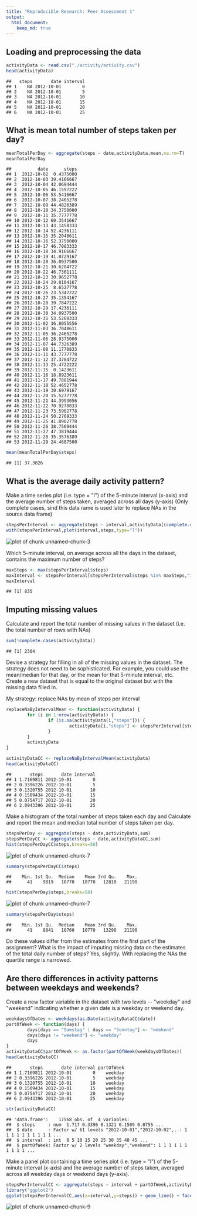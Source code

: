 ```yaml
---
title: "Reproducible Research: Peer Assessment 1"
output: 
  html_document:
    keep_md: true
---
```



## Loading and preprocessing the data


```r
activityData <- read.csv("./activity/activity.csv")
head(activityData)
```

```
##   steps       date interval
## 1    NA 2012-10-01        0
## 2    NA 2012-10-01        5
## 3    NA 2012-10-01       10
## 4    NA 2012-10-01       15
## 5    NA 2012-10-01       20
## 6    NA 2012-10-01       25
```

## What is mean total number of steps taken per day?



```r
meanTotalPerDay <- aggregate(steps ~ date,activityData,mean,na.rm=T)
meanTotalPerDay
```

```
##          date      steps
## 1  2012-10-02  0.4375000
## 2  2012-10-03 39.4166667
## 3  2012-10-04 42.0694444
## 4  2012-10-05 46.1597222
## 5  2012-10-06 53.5416667
## 6  2012-10-07 38.2465278
## 7  2012-10-09 44.4826389
## 8  2012-10-10 34.3750000
## 9  2012-10-11 35.7777778
## 10 2012-10-12 60.3541667
## 11 2012-10-13 43.1458333
## 12 2012-10-14 52.4236111
## 13 2012-10-15 35.2048611
## 14 2012-10-16 52.3750000
## 15 2012-10-17 46.7083333
## 16 2012-10-18 34.9166667
## 17 2012-10-19 41.0729167
## 18 2012-10-20 36.0937500
## 19 2012-10-21 30.6284722
## 20 2012-10-22 46.7361111
## 21 2012-10-23 30.9652778
## 22 2012-10-24 29.0104167
## 23 2012-10-25  8.6527778
## 24 2012-10-26 23.5347222
## 25 2012-10-27 35.1354167
## 26 2012-10-28 39.7847222
## 27 2012-10-29 17.4236111
## 28 2012-10-30 34.0937500
## 29 2012-10-31 53.5208333
## 30 2012-11-02 36.8055556
## 31 2012-11-03 36.7048611
## 32 2012-11-05 36.2465278
## 33 2012-11-06 28.9375000
## 34 2012-11-07 44.7326389
## 35 2012-11-08 11.1770833
## 36 2012-11-11 43.7777778
## 37 2012-11-12 37.3784722
## 38 2012-11-13 25.4722222
## 39 2012-11-15  0.1423611
## 40 2012-11-16 18.8923611
## 41 2012-11-17 49.7881944
## 42 2012-11-18 52.4652778
## 43 2012-11-19 30.6979167
## 44 2012-11-20 15.5277778
## 45 2012-11-21 44.3993056
## 46 2012-11-22 70.9270833
## 47 2012-11-23 73.5902778
## 48 2012-11-24 50.2708333
## 49 2012-11-25 41.0902778
## 50 2012-11-26 38.7569444
## 51 2012-11-27 47.3819444
## 52 2012-11-28 35.3576389
## 53 2012-11-29 24.4687500
```

```r
mean(meanTotalPerDay$steps)
```

```
## [1] 37.3826
```


## What is the average daily activity pattern?
Make a time series plot (i.e. type = "l") of the 5-minute interval (x-axis) and 
the average number of steps taken, averaged across all days (y-axis)
(Only complete cases, sind this data rame is used later to replace NAs in the source data frame)


```r
stepsPerInterval <- aggregate(steps ~ interval,activityData[(complete.cases(activityData)),],mean)
with(stepsPerInterval,plot(interval,steps,type="l"))
```

![plot of chunk unnamed-chunk-3](figure/unnamed-chunk-3-1.png) 

Which 5-minute interval, on average across all the days in the dataset, contains 
the maximum number of steps?


```r
maxSteps <- max(stepsPerInterval$steps)
maxInterval <- stepsPerInterval[stepsPerInterval$steps %in% maxSteps,"interval"]
maxInterval
```

```
## [1] 835
```

## Imputing missing values
Calculate and report the total number of missing values in the dataset (i.e. 
the total number of rows with NAs)

```r
sum(!complete.cases(activityData))
```

```
## [1] 2304
```

Devise a strategy for filling in all of the missing values in the dataset. 
The strategy does not need to be sophisticated. For example, you could use 
the mean/median for that day, or the mean for that 5-minute interval, etc.
Create a new dataset that is equal to the original dataset but with the missing 
data filled in. 

My strategy: replace NAs by mean of steps per interval


```r
replaceNaByIntervalMean <- function(activityData) {
        for (i in 1:nrow(activityData)) {
                if (is.na(activityData[i,"steps"])) {
                        activityData[i,"steps"] <- stepsPerInterval[stepsPerInterval$interval == activityData[i,"interval"],"steps"] 
                } 
        }
        activityData
}

activityDataCC <- replaceNaByIntervalMean(activityData)
head(activityDataCC)
```

```
##       steps       date interval
## 1 1.7169811 2012-10-01        0
## 2 0.3396226 2012-10-01        5
## 3 0.1320755 2012-10-01       10
## 4 0.1509434 2012-10-01       15
## 5 0.0754717 2012-10-01       20
## 6 2.0943396 2012-10-01       25
```

Make a histogram of the total number of steps taken each day and Calculate and 
report the mean and median total number of steps taken per day. 


```r
stepsPerDay <- aggregate(steps ~ date,activityData,sum)
stepsPerDayCC <- aggregate(steps ~ date,activityDataCC,sum)
hist(stepsPerDayCC$steps,breaks=50)
```

![plot of chunk unnamed-chunk-7](figure/unnamed-chunk-7-1.png) 

```r
summary(stepsPerDayCC$steps)
```

```
##    Min. 1st Qu.  Median    Mean 3rd Qu.    Max. 
##      41    9819   10770   10770   12810   21190
```

```r
hist(stepsPerDay$steps,breaks=50)
```

![plot of chunk unnamed-chunk-7](figure/unnamed-chunk-7-2.png) 

```r
summary(stepsPerDay$steps)
```

```
##    Min. 1st Qu.  Median    Mean 3rd Qu.    Max. 
##      41    8841   10760   10770   13290   21190
```

Do these values differ from the estimates from the first part of the assignment? 
What is the impact of imputing missing data on the estimates of the total daily number of steps?
Yes, slightly. With replacing the NAs the quartile range is narrowed.

## Are there differences in activity patterns between weekdays and weekends?
Create a new factor variable in the dataset with two levels -- "weekday" and 
"weekend" indicating whether a given date is a weekday or weekend day.


```r
weekdaysOfDates <- weekdays(as.Date(activityDataCC$date))
partOfWeek <- function(days) {
        days[days == "Samstag" | days == "Sonntag"] <- "weekend"
        days[days != "weekend"] <- "weekday"
        days
}
activityDataCC$partOfWeek <- as.factor(partOfWeek(weekdaysOfDates))
head(activityDataCC)
```

```
##       steps       date interval partOfWeek
## 1 1.7169811 2012-10-01        0    weekday
## 2 0.3396226 2012-10-01        5    weekday
## 3 0.1320755 2012-10-01       10    weekday
## 4 0.1509434 2012-10-01       15    weekday
## 5 0.0754717 2012-10-01       20    weekday
## 6 2.0943396 2012-10-01       25    weekday
```

```r
str(activityDataCC)
```

```
## 'data.frame':	17568 obs. of  4 variables:
##  $ steps     : num  1.717 0.3396 0.1321 0.1509 0.0755 ...
##  $ date      : Factor w/ 61 levels "2012-10-01","2012-10-02",..: 1 1 1 1 1 1 1 1 1 1 ...
##  $ interval  : int  0 5 10 15 20 25 30 35 40 45 ...
##  $ partOfWeek: Factor w/ 2 levels "weekday","weekend": 1 1 1 1 1 1 1 1 1 1 ...
```

Make a panel plot containing a time series plot (i.e. type = "l") of the 
5-minute interval (x-axis) and the average number of steps taken, averaged 
across all weekday days or weekend days (y-axis).


```r
stepsPerIntervalCC <- aggregate(steps ~ interval + partOfWeek,activityDataCC,mean)
library("ggplot2")
ggplot(stepsPerIntervalCC,aes(x=interval,y=steps)) + geom_line() + facet_grid(partOfWeek~.)
```

![plot of chunk unnamed-chunk-9](figure/unnamed-chunk-9-1.png) 
